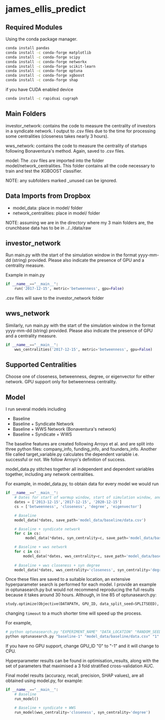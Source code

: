 # james_ellis_predict



## Required Modules

Using the conda package manager.

```bash
conda install pandas
conda install -c conda-forge matplotlib
conda install -c conda-forge scipy
conda install -c conda-forge networkx
conda install -c conda-forge scikit-learn
conda install -c conda-forge optuna
conda install -c conda-forge xgboost
conda install -c conda-forge shap
```
if you have CUDA enabled device
```bash
conda install -c rapidsai cugraph
```

## Main Folders
investor_network: contains the code to measure the centrality of investors in a syndicate network. I output to .csv files due to the time for processing some centralities (closeness takes nearly 3 hours). 

wws_network: contains the code to measure the centrality of startups following Bonaventura's method. Again, saved to .csv files.

model: The .csv files are imported into the folder model/network_centralities. This folder contains all the code necessary to train and test the XGBOOST classifier. 

NOTE: any subfolders marked _unused can be ignored.

## Data Imports from Dropbox
- model_data: place in model/ folder
- network_centralities: place in model/ folder

NOTE: assuming we are in the directory where my 3 main folders are, the crunchbase data has to be in ../../data/raw

## investor_network
Run main.py with the start of the simulation window in the format yyyy-mm-dd (string) provided. Please also indicate the presence of GPU and a centrality measure.

Example in main.py

```python
if __name__=="__main__":
    run('2017-12-15', metric='betweenness', gpu=False)
```
.csv files will save to the investor_network folder

## wws_network
Similarly, run main.py with the start of the simulation window in the format yyyy-mm-dd (string) provided.  Please also indicate the presence of GPU and a centrality measure.

```python
if __name__=="__main__":
    wws_centralities('2017-12-15', metric='betweenness', gpu=False)
```
## Supported Centralities

Choose one of closeness, betweenness, degree, or eigenvector for either network.
GPU support only for betweenness centrality.

## Model
I run several models including
- Baseline
- Baseline + Syndicate Network
- Baseline + WWS Network (Bonaventura's network)
- Baseline + Syndicate + WWS

The baseline features are created following Arroyo et al. and are split into three python files: company_info, funding_info, and founders_info. Another file called target_variable.py calculates the dependent variable i.e. successful or not. We follow Arroyo's definition of success. 

model_data.py stitches together all independent and dependent variables together, including any network centralities. 

For example, in model_data.py, to obtain data for every model we would run

```python
if __name__=="__main__":
    # Dates for start of warmup window, start of simulation window, and end of simulation window respectively.
    dates = ['2013-12-15','2017-12-15', '2020-12-15']
    cs = ['betweenness', 'closeness', 'degree', 'eigenvector']

    # Baseline
    model_data(*dates, save_path='model_data/baseline/data.csv')

    # Baseline + syndicate network
    for c in cs:
         model_data(*dates, syn_centrality=c, save_path='model_data/baseline+syn/data_{}.csv'.format(c))

    # Baseline + wws network
    for c in cs:
        model_data(*dates, wws_centrality=c, save_path='model_data/baseline+wws/data_{}.csv'.format(c))
    
    # Baseline + wws closeness + syn degree
    model_data(*dates, wws_centrality='closeness', syn_centrality='degree', save_path='model_data/baseline+wws+syn/data_closeness_degree.csv')
```

Once these files are saved to a suitable location, an extensive hyperparameter search is performed for each model. I provide an example in optunasearch.py but would not recommend reproducing the full results because it takes around 30 hours. Although, in line 85 of optunasearch.py:
```python
study.optimize(Objective(DATAPATH, GPU_ID, data_split_seed=SPLITSEED), timeout=3600)
```
changing ```timeout``` to a much shorter time will speed up the process.  

For example,
```bash
# python optunasearch.py "EXPERIMENT_NAME" "DATA_LOCATION" "RANDOM_SEED" "GPU_ID"
python optunasearch.py "baseline-1" "model_data/baseline/data.csv" "1" "0"
```
If you have no GPU support, change GPU_ID "0" to "-1" and it will change to CPU.

Hyperparameter results can be found in optimisation_results, along with the set of parameters that maximised a 3 fold stratified cross-validation AUC.

Final model results (accuracy, recall, precision, SHAP values), are all obtained using model.py, for example:

```python
if __name__=="__main__":
    # Baseline
    run_model()

    # Baseline + syndicate + WWS
    run_model(wws_centrality='closeness', syn_centrality='degree')
```
